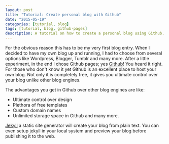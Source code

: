 ```yaml
---
layout: post
title: "Tutorial: Create personal blog with Github"
date: "2015-05-19"
categories: [tutorial, blog]
tags: [tutorial, blog, github-pages]
description: A tutorial on how to create a personal blog using Github.
---
```


For the obvious reason this has to be my very first blog entry. When I decided to have my own blog up and running, I had to choose from several options like Wordpress, Blogger, Tumblr and many more. After a little experiment, in the end I chose Github pages; yes [Github](https://pages.github.com/)! You heard it right. For those who don't know it yet Github is an excellent place to host your own blog. Not only it is completely free, it gives you ultimate control over your blog unlike other blog engines.

The advantages you get in Github over other blog engines are like:

- Ultimate control over design
- Plethora of free templates
- Custom domain names
- Unlimited storage space in Github and many more.


[Jekyll](http://jekyllrb.com/) a static site generator  will create your blog from plain text. You can even setup jekyll in your local system and preview your blog before publishing it to the web.
